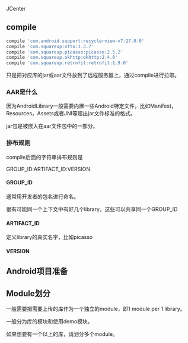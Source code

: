 JCenter

## compile

```groovy
compile 'com.android.support:recyclerview-v7:27.0.0'
compile 'com.squareup:otto:1.3.7'
compile 'com.squareup.picasso:picasso:2.5.2'
compile 'com.squareup.okhttp:okhttp:2.4.0'
compile 'com.squareup.retrofit:retrofit:1.9.0'
```

只是把对应库的jar或aar文件放到了远程服务器上，通过compile进行拉取。

### AAR是什么

因为AndroidLibrary一般需要内置一些Android特定文件，比如Manifest，Resources，Assets或者JNI等超出jar文件标准的格式。

jar包是被嵌入在aar文件包中的一部分。

### 排布规则

compile后面的字符串排布规则是

GROUP_ID:ARTIFACT_ID:VERSION

#### GROUP_ID

通常用开发者的包名进行命名。

很有可能同一个上下文中有好几个library，这些可以共享同一个GROUP_ID

#### ARTIFACT_ID

定义library的真实名字，比如picasso

#### VERSION

## Android项目准备

## Module划分

一般需要把需要上传的库作为一个独立的module，即1 module per 1 library。

一般分为库的模块和使用demo模块。

如果想要有一个以上的库，请划分多个module。